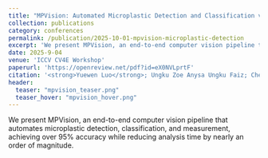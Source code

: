 ```yaml
---
title: "MPVision: Automated Microplastic Detection and Classification via Computer Vision"
collection: publications
category: conferences
permalink: /publication/2025-10-01-mpvision-microplastic-detection
excerpt: 'We present MPVision, an end-to-end computer vision pipeline that automates microplastic detection, classification, and measurement, achieving over 95% accuracy while reducing analysis time by nearly an order of magnitude.'
date: 2025-9-04
venue: 'ICCV CV4E Workshop'
paperurl: 'https://openreview.net/pdf?id=eX0NVLprtF'
citation: '<strong>Yuewen Luo</strong>; Ungku Zoe Anysa Ungku Faiz; Chelsea Rochman; Florian Shkurti'
header:
  teaser: "mpvision_teaser.png"
  teaser_hover: "mpvision_hover.png"
---
```

We present MPVision, an end-to-end computer vision pipeline that automates microplastic detection, classification, and measurement, achieving over 95% accuracy while reducing analysis time by nearly an order of magnitude.
